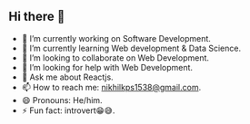 ## Hi there 👋

- 🔭 I’m currently working on Software Development.
- 🌱 I’m currently learning Web development & Data Science.
- 👯 I’m looking to collaborate on Web Development.
- 🤔 I’m looking for help with Web Development.
- 💬 Ask me about Reactjs.
- 📫 How to reach me: nikhilkps1538@gmail.com.
- 😄 Pronouns: He/him.
- ⚡ Fun fact: introvert😁😅.

